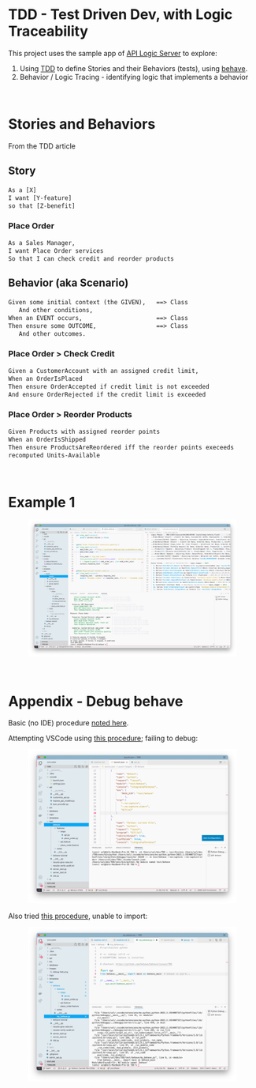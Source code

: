 # TDD - Test Driven Dev, with Logic Traceability

This project uses the sample app of [API Logic Server](https://github.com/valhuber/ApiLogicServer/blob/main/README.md) to explore:

1. Using [TDD](http://dannorth.net/introducing-bdd/) to define Stories and their Behaviors (tests), using [behave](https://behave.readthedocs.io/en/stable/tutorial.html).
2. Behavior / Logic Tracing - identifying logic that implements a behavior

&nbsp;&nbsp;

# Stories and Behaviors

From the TDD article

## Story
```
As a [X]
I want [Y-feature]
so that [Z-benefit]
```

### Place Order
```
As a Sales Manager,
I want Place Order services
So that I can check credit and reorder products
```


## Behavior (aka Scenario)
```
Given some initial context (the GIVEN),   ==> Class
   And other conditions,
When an EVENT occurs,                     ==> Class
Then ensure some OUTCOME,                 ==> Class
   And other outcomes.
```

### Place Order > Check Credit
```
Given a CustomerAccount with an assigned credit limit,
When an OrderIsPlaced
Then ensure OrderAccepted if credit limit is not exceeded
And ensure OrderRejected if the credit limit is exceeded
```
### Place Order > Reorder Products
```
Given Products with assigned reorder points
When an OrderIsShipped
Then ensure ProductsAreReordered iff the reorder points execeeds recomputed Units-Available
```

&nbsp;&nbsp;

# Example 1
<figure><img src="https://github.com/valhuber/TDD/blob/main/images/example-1.png?raw=true"></figure>

&nbsp;&nbsp;

# Appendix - Debug behave

Basic (no IDE) procedure [noted here](https://921kiyo.com/debugging-the-Python-behave-test/).

Attempting VSCode using [this procedure](https://qxf2.com/blog/run-python-behave-from-visual-studio-code/); failing to debug:

<figure><img src="https://github.com/valhuber/TDD/blob/main/images/debug-fails.png?raw=true"></figure>

Also tried [this procedure](https://github.com/behave/behave/issues/709), unable to import:

<figure><img src="https://github.com/valhuber/TDD/blob/main/images/debug-my-behave.png?raw=true"></figure>